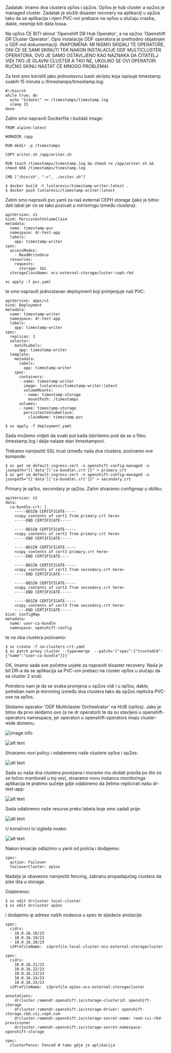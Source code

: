 Zadatak: imamo dva clustera op1os i op2os. Op1os je hub cluster a op2os je managed cluster. Zadatak je složiti disaster recovery na aplikaciji u op2os tako da se aplikacija i njeni PVC-ovi prebace na op1os u slučaju crasha, dakle, nesmije biti data lossa.

Na op1os ĆE BITI skinut 'Openshift DR Hub Operator', a na op2os 'Openshift DR Cluster Operator'. Opis instalacije ODF operatora je prethodno objašnjen u ODF.md dokumentaciji. (NAPOMENA: MI NISMO SKIDALI TE OPERATORE, ONI ĆE SE SAMI SKINUTI TEK NAKON INSTALACIJE ODF MULTICLUSTER OPERATORA, OVO JE SAMO OSTAVLJENO KAO NAZNAKA DA ČITATELJ VIDI TKO JE GLAVNI CLUSTER A TKO NE, UKOLIKO SE OVI OPERATORI RUČNO SKINU NASTAT ĆE MNOGO PROBLEMA)

Za test smo koristili jako jednostavnu bash skriptu koja ispisuje timestamp svakih 15 minuta u /timestamps/timestamp.log:

```
#!/bin/sh
while true; do
  echo "$(date)" >> /timestamps/timestamp.log
  sleep 15
done
```

Zatim smo napravili Dockerfile i buildali image:

```
FROM alpine:latest

WORKDIR /app

RUN mkdir -p /timestamps

COPY writer.sh /app/writer.sh

RUN touch /timestamps/timestamp.log && chmod +x /app/writer.sh && chmod 666 /timestamps/timestamp.log

CMD ["/bin/sh", "-c", ./writer.sh"]
```

```
$ docker build -t lvolarevic/timestamp-writer:latest .
$ docker push lvolarevic/timestamp-writer:latest
```
Zatim smo napravili pvc.yaml za naš external CEPH storage (jako je bitno dati label jer će se tako pozivati u mirroringu između clustera):

```
apiVersion: v1
kind: PersistentVolumeClaim
metadata:
  name: timestamp-pvc
  namespace: dr-test-app
  labels:
    app: timestamp-writer
spec:
  accessModes:
    - ReadWriteOnce
  resources:
    requests:
      storage: 1Gi
  storageClassName: ocs-external-storagecluster-ceph-rbd
```

```
oc apply -f pvc.yaml
```
te smo napravili jednostavan deployment koji primjenjuje naš PVC:

```
apiVersion: apps/v1
kind: Deployment
metadata:
  name: timestamp-writer
  namespace: dr-test-app
  labels:
    app: timestamp-writer
spec:
  replicas: 1
  selector:
    matchLabels:
      app: timestamp-writer
  template:
    metadata:
      labels:
        app: timestamp-writer
    spec:
      containers:
      - name: timestamp-writer
        image: lvolarevic/timestamp-writer:latest
        volumeMounts:
        - name: timestamp-storage
          mountPath: /timestamps
      volumes:
      - name: timestamp-storage
        persistentVolumeClaim:
          claimName: timestamp-pvc

```

```
$ oc apply -f deployment.yaml
```

Sada možemo vidjeti da svaki put kada izbrišemo pod da se u fileu timestamp.log i dalje nalaze stari timestampovi. 

Trebamo namjestiti SSL trust između naša dva clustera, pozivamo ove komande:

```
$ oc get cm default-ingress-cert -n openshift-config-managed -o jsonpath="{['data']['ca-bundle\.crt']}" > primary.crt
$ oc get cm default-ingress-cert -n openshift-config-managed -o jsonpath="{['data']['ca-bundle\.crt']}" > secondary.crt
```
Primary je op1os, secondary je op2os. Zatim stvaramo configmap u obliku:

```
apiVersion: v1
data:
  ca-bundle.crt: |
    -----BEGIN CERTIFICATE-----
    <copy contents of cert1 from primary.crt here>
    -----END CERTIFICATE-----

    -----BEGIN CERTIFICATE-----
    <copy contents of cert2 from primary.crt here>
    -----END CERTIFICATE-----

    -----BEGIN CERTIFICATE-----
    <copy contents of cert3 primary.crt here>
    -----END CERTIFICATE----

    -----BEGIN CERTIFICATE-----
    <copy contents of cert1 from secondary.crt here>
    -----END CERTIFICATE-----

    -----BEGIN CERTIFICATE-----
    <copy contents of cert2 from secondary.crt here>
    -----END CERTIFICATE-----

    -----BEGIN CERTIFICATE-----
    <copy contents of cert3 from secondary.crt here>
    -----END CERTIFICATE-----
kind: ConfigMap
metadata:
  name: user-ca-bundle
  namespace: openshift-config
```

te na oba clustera pozivamo:

```
$ oc create -f cm-clusters-crt.yaml
$ oc patch proxy cluster --type=merge  --patch='{"spec":{"trustedCA":{"name":"user-ca-bundle"}}}'
```

OK, imamo sada sve početne uvjete za napraviti disaster recovery. Naša je bit DR-a da se aplikacija sa PVC-om prebaci na cluster op1os u slučaju da se cluster 2 sruši.

Potrebno nam je da se svaka promjena u op2os vidi i u op1os, dakle, potreban nam je mirroring između dva clustera tako da op2os replicira PVC-ove na op1os.

Skidamo operator 'ODF Multiclaster Orchestrator' na HUB (op1os). Jako je bitno da prvo skidamo ovo (a ne dr operatori) te da su stavljeni u openshift-operators namespace, jer operatori u openshift-operators imaju cluster-wide domenu.

![image info](./images/odf_multicluster.png)


![alt text](./images/odf2.png)

Stvaramo novi policy i odaberemo naše clustere op1os i op2os:

![alt text](./images/odf3.png)

Sada su naša dva clustera povezana i moramo mu dodati pravila po što će se točno monitorati u toj vezi, stvaramo novu instancu monitoringa aplikacija te pratimo sučelje gdje odabiremo da želimo replicirati našu dr-test-app:

![alt text](./images/odf4.png)

Sada odabiremo naše resurse preko labela koje smo zadali prije:

![alt text](./images/odf5.png)

U konačnici to izgleda ovako:

![alt text](./images/odf6.png)

Nakon kreacije odlazimo u yaml od policia i dodajemo:

```
spec:
  action: Failover
  failoverCluster: op1os
```

Nadalje je obavezno namjestiti fencing, zabranu propadajućeg clustera da piše išta u storage.

Odabiremo:

```
$ oc edit drcluster local-cluster
$ oc edit drcluster op2os
```

i dodajemo ip adrese naših nodeova u spec te sljedeće anotacije:

```
spec:
  cidrs:
  - 10.0.16.18/23
  - 10.0.16.19/23
  - 10.0.16.20/23
  s3ProfileName:  s3profile-local-cluster-ocs-external-storagecluster
```

```
spec:
  cidrs:
    10.0.16.21/23
    10.0.16.22/23
    10.0.16.23/23
    10.0.16.24/23
    10.0.16.25/23
  s3ProfileName:  s3profile-op2os-ocs-external-storagecluster
```

```
annotations:
    drcluster.ramendr.openshift.io/storage-clusterid: openshift-storage
    drcluster.ramendr.openshift.io/storage-driver: openshift-storage.rbd.csi.ceph.com
    drcluster.ramendr.openshift.io/storage-secret-name: rook-csi-rbd-provisioner
    drcluster.ramendr.openshift.io/storage-secret-namespace: openshift-storage
```

```
spec:
  clusterFence: Fenced # tamo gdje je aplikacija
```